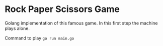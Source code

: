 # Rock Paper Scissors Game

Golang implementation of this famous game.
In this first step the machine plays alone.

Command to play `go run main.go`